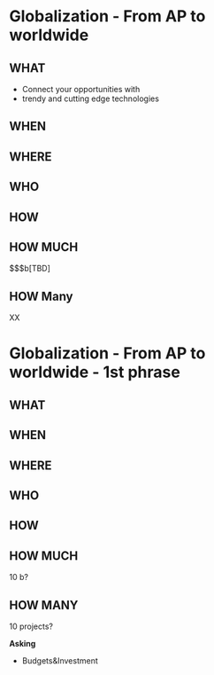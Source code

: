 

# Globalization - From AP to worldwide

## WHAT
- Connect your opportunities with 
- trendy and cutting edge technologies

## WHEN

## WHERE

## WHO


## HOW

## HOW MUCH
$$$b[TBD]
## HOW Many
XX

# Globalization - From AP to worldwide - 1st phrase

## WHAT
## WHEN
## WHERE
## WHO
## HOW
## HOW MUCH
10 b?
## HOW MANY
10 projects?

**Asking**
- Budgets&Investment
